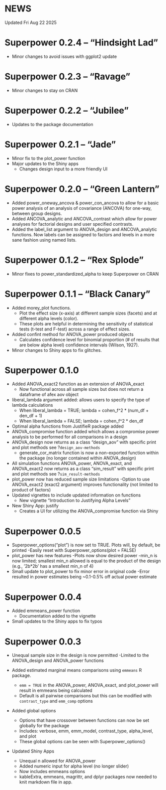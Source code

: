 NEWS
================

Updated Fri Aug 22 2025

# Superpower 0.2.4 – “Hindsight Lad”

- Minor changes to avoid issues with ggplot2 update

# Superpower 0.2.3 – “Ravage”

- Minor changes to stay on CRAN

# Superpower 0.2.2 – “Jubilee”

- Updates to the package documentation

# Superpower 0.2.1 – “Jade”

- Minor fix to the plot_power function
- Major updates to the Shiny apps
  - Changes design input to a more friendly UI

# Superpower 0.2.0 – “Green Lantern”

- Added power_oneway_ancova & power_con_ancova to allow for a basic
  power analysis of an analysis of covariance (ANCOVA) for one-way,
  between group designs.
- Added ANCOVA_analytic and ANCOVA_contrast which allow for power
  analyses for factorial designs and user specified contrasts.
- Added the label_list argument to ANOVA_design and ANCOVA_analytic
  functions. Now labels can be assigned to factors and levels in a more
  sane fashion using named lists.

# Superpower 0.1.2 – “Rex Splode”

- Minor fixes to power_standardized_alpha to keep Superpower on CRAN

# Superpower 0.1.1 – “Black Canary”

- Added morey_plot functions.
  - Plot the effect size (x-axis) at different sample sizes (facets) and
    at different alpha levels (color).
  - These plots are helpful in determining the sensitivity of
    statistical tests (t-test and F-test) across a range of effect
    sizes.
- Added confint method for ANOVA_power produced objects
  - Calculates confidence level for binomial proportion (# of results
    that are below alpha level) confidence intervals (Wilson, 1927).
- Minor changes to Shiny apps to fix glitches.

# Superpower 0.1.0

- Added ANOVA_exact2 function as an extension of ANOVA_exact
  - Now functional across all sample sizes but does not return a
    dataframe of afex aov object
- liberal_lambda argument added: allows users to specify the type of
  lambda calculations
  - When liberal_lambda = TRUE; lambda = cohen_f^2 \* (num_df + den_df +
    1)
  - When liberal_lambda = FALSE; lambda = cohen_f^2 \* den_df
- Optimal alpha functions from JustifieR package added
- ANOVA_compromise function added which allows a compromise power
  analysis to be performed for all comparisons in a design
- ANOVA_design now returns as a class “design_aov” with specific print
  and plot methods see ?`design_aov-methods`
  - generate_cor_matrix function is now a non-exported function within
    the package (no longer contained within ANOVA_design)
- All simulation functions ANOVA_power, ANOVA_exact, and ANOVA_exact2
  now returns as a class “sim_result” with specific print and plot
  methods see ?`sim_result-methods`
- plot_power now has reduced sample size limitations -Option to use
  ANOVA_exact2 (exact2 argument) improves functionality (not limited to
  product of factors)
- Updated vignettes to include updated information on functions
  - New vignette “Introduction to Justifying Alpha Levels”
- New Shiny App: justify
  - Creates a UI for utilizing the ANOVA_compromise function via Shiny

# Superpower 0.0.5

- Superpower_options(“plot”) is now set to TRUE. Plots will, by default,
  be printed -Easily reset with Superpower_options(plot = FALSE)
- plot_power has new features -Plots now show desired power -min_n is
  now limited; smallest min_n allowed is equal to the product of the
  design (e.g., ’2b\*2b’ has a smallest min_n of 4)
- Small update to plot_power to fix minor error in original code -Error
  resulted in power estimates being ~0.1-0.5% off actual power estimate

# Superpower 0.0.4

- Added emmeans_power function
  - Documentation added to the vignette
- Small updates to the Shiny apps to fix typos

# Superpower 0.0.3

- Unequal sample size in the design is now permitted -Limited to the
  ANOVA_design and ANOVA_power functions

- Added estimated marginal means comparisons using `emmeans` R package.

  - `emm = TRUE` in the ANOVA_power, ANOVA_exact, and plot_power will
    result in emmeans being calculated
  - Default is all pairwise comparisons but this can be modified with
    `contrast_type` and `emm_comp` options

- Added global options

  - Options that have crossover between functions can now be set
    globally for the package
  - Includes: verbose, emm, emm_model, contrast_type, alpha_level, and
    plot
  - These global options can be seen with Superpower_options()

- Updated Shiny Apps

  - Unequal n allowed for ANOVA_power
  - Added numeric input for alpha level (no longer slider)
  - Now includes emmeans options
  - kableExtra, emmeans, magrittr, and dplyr packages now needed to knit
    markdown file in app.
